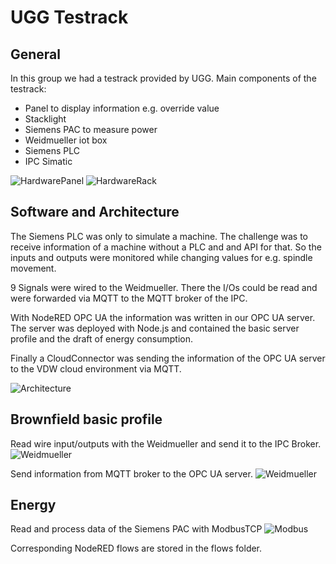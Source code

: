 # UGG Testrack

## General
In this group we had a testrack provided by UGG. 
Main components of the testrack: 
- Panel to display information e.g. override value
- Stacklight
- Siemens PAC to measure power
- Weidmueller iot box
- Siemens PLC 
- IPC Simatic 

![HardwarePanel](images/01_hardware.jpg)
![HardwareRack](images/02_hardware.jpg)

## Software and Architecture

The Siemens PLC was only to simulate a machine. The challenge was to receive information of a machine without a PLC and and API for that. 
So the inputs and outputs were monitored while changing values for e.g. spindle movement. 

9 Signals were wired to the Weidmueller. There the I/Os could be read and were forwarded via MQTT to the MQTT broker of the IPC. 

With NodeRED OPC UA the information was written in our OPC UA server. The server was deployed with Node.js and contained the basic server profile and the draft of energy consumption. 

Finally a CloudConnector was sending the information of the OPC UA server to the VDW cloud environment via MQTT. 

![Architecture](images/01_flipchart.jpg)

## Brownfield basic profile 

Read wire input/outputs with the Weidmueller and send it to the IPC Broker.
![Weidmueller](images/03_NodeRED_flow_IOs_to_MQTT.png)

Send information from MQTT broker to the OPC UA server. 
![Weidmueller](images/02_NodeRED_flow_MQTT_to_OpcUa.png)

## Energy 

Read and process data of the Siemens PAC with ModbusTCP 
![Modbus](images/01_NodeRED_flow_ModbusTCP_to_OpcUa.png)

Corresponding NodeRED flows are stored in the flows folder. 
